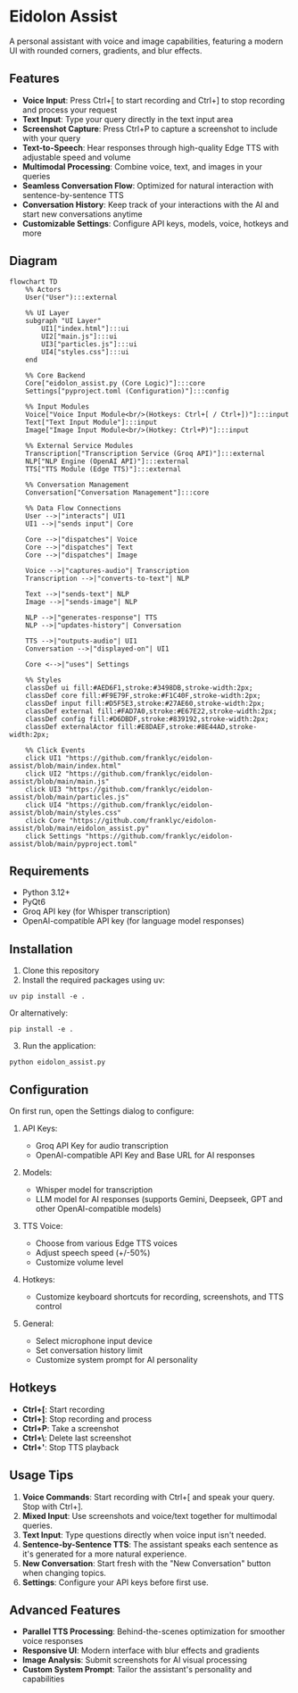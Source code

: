 # Eidolon Assist

A personal assistant with voice and image capabilities, featuring a modern UI with rounded corners, gradients, and blur effects.

## Features

- **Voice Input**: Press Ctrl+[ to start recording and Ctrl+] to stop recording and process your request
- **Text Input**: Type your query directly in the text input area
- **Screenshot Capture**: Press Ctrl+P to capture a screenshot to include with your query
- **Text-to-Speech**: Hear responses through high-quality Edge TTS with adjustable speed and volume
- **Multimodal Processing**: Combine voice, text, and images in your queries
- **Seamless Conversation Flow**: Optimized for natural interaction with sentence-by-sentence TTS
- **Conversation History**: Keep track of your interactions with the AI and start new conversations anytime
- **Customizable Settings**: Configure API keys, models, voice, hotkeys and more

## Diagram
```mermaid
flowchart TD
    %% Actors
    User("User"):::external

    %% UI Layer
    subgraph "UI Layer"
        UI1["index.html"]:::ui
        UI2["main.js"]:::ui
        UI3["particles.js"]:::ui
        UI4["styles.css"]:::ui
    end

    %% Core Backend
    Core["eidolon_assist.py (Core Logic)"]:::core
    Settings["pyproject.toml (Configuration)"]:::config

    %% Input Modules
    Voice["Voice Input Module<br/>(Hotkeys: Ctrl+[ / Ctrl+])"]:::input
    Text["Text Input Module"]:::input
    Image["Image Input Module<br/>(Hotkey: Ctrl+P)"]:::input

    %% External Service Modules
    Transcription["Transcription Service (Groq API)"]:::external
    NLP["NLP Engine (OpenAI API)"]:::external
    TTS["TTS Module (Edge TTS)"]:::external

    %% Conversation Management
    Conversation["Conversation Management"]:::core

    %% Data Flow Connections
    User -->|"interacts"| UI1
    UI1 -->|"sends input"| Core

    Core -->|"dispatches"| Voice
    Core -->|"dispatches"| Text
    Core -->|"dispatches"| Image

    Voice -->|"captures-audio"| Transcription
    Transcription -->|"converts-to-text"| NLP

    Text -->|"sends-text"| NLP
    Image -->|"sends-image"| NLP

    NLP -->|"generates-response"| TTS
    NLP -->|"updates-history"| Conversation

    TTS -->|"outputs-audio"| UI1
    Conversation -->|"displayed-on"| UI1

    Core <-->|"uses"| Settings

    %% Styles
    classDef ui fill:#AED6F1,stroke:#3498DB,stroke-width:2px;
    classDef core fill:#F9E79F,stroke:#F1C40F,stroke-width:2px;
    classDef input fill:#D5F5E3,stroke:#27AE60,stroke-width:2px;
    classDef external fill:#FAD7A0,stroke:#E67E22,stroke-width:2px;
    classDef config fill:#D6DBDF,stroke:#839192,stroke-width:2px;
    classDef externalActor fill:#E8DAEF,stroke:#8E44AD,stroke-width:2px;

    %% Click Events
    click UI1 "https://github.com/franklyc/eidolon-assist/blob/main/index.html"
    click UI2 "https://github.com/franklyc/eidolon-assist/blob/main/main.js"
    click UI3 "https://github.com/franklyc/eidolon-assist/blob/main/particles.js"
    click UI4 "https://github.com/franklyc/eidolon-assist/blob/main/styles.css"
    click Core "https://github.com/franklyc/eidolon-assist/blob/main/eidolon_assist.py"
    click Settings "https://github.com/franklyc/eidolon-assist/blob/main/pyproject.toml"
```

## Requirements

- Python 3.12+
- PyQt6
- Groq API key (for Whisper transcription)
- OpenAI-compatible API key (for language model responses)

## Installation

1. Clone this repository
2. Install the required packages using uv:

```
uv pip install -e .
```

Or alternatively:

```
pip install -e .
```

3. Run the application:

```
python eidolon_assist.py
```

## Configuration

On first run, open the Settings dialog to configure:

1. API Keys:
   - Groq API Key for audio transcription
   - OpenAI-compatible API Key and Base URL for AI responses

2. Models:
   - Whisper model for transcription
   - LLM model for AI responses (supports Gemini, Deepseek, GPT and other OpenAI-compatible models)

3. TTS Voice:
   - Choose from various Edge TTS voices
   - Adjust speech speed (+/-50%)
   - Customize volume level

4. Hotkeys:
   - Customize keyboard shortcuts for recording, screenshots, and TTS control

5. General:
   - Select microphone input device
   - Set conversation history limit
   - Customize system prompt for AI personality

## Hotkeys

- **Ctrl+[**: Start recording
- **Ctrl+]**: Stop recording and process
- **Ctrl+P**: Take a screenshot
- **Ctrl+\\**: Delete last screenshot
- **Ctrl+'**: Stop TTS playback

## Usage Tips

1. **Voice Commands**: Start recording with Ctrl+[ and speak your query. Stop with Ctrl+].
2. **Mixed Input**: Use screenshots and voice/text together for multimodal queries.
3. **Text Input**: Type questions directly when voice input isn't needed.
4. **Sentence-by-Sentence TTS**: The assistant speaks each sentence as it's generated for a more natural experience.
5. **New Conversation**: Start fresh with the "New Conversation" button when changing topics.
6. **Settings**: Configure your API keys before first use.

## Advanced Features

- **Parallel TTS Processing**: Behind-the-scenes optimization for smoother voice responses
- **Responsive UI**: Modern interface with blur effects and gradients
- **Image Analysis**: Submit screenshots for AI visual processing
- **Custom System Prompt**: Tailor the assistant's personality and capabilities
